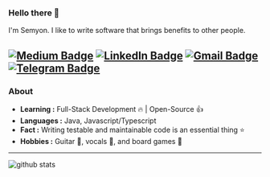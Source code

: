 ### Hello there 👋

I'm Semyon. I like to write software that brings benefits to other people.

[![Medium Badge](https://img.shields.io/badge/-Medium-white?style=flat-square&logo=Medium&logoColor=black&link=https://medium.com/@kirekov&color=black&labelColor=c4c4c4)](https://medium.com/@kirekov)
[![LinkedIn Badge](https://img.shields.io/badge/-LinkedIn-blue?style=flat-square&logo=Linkedin&logoColor=white&link=https://www.linkedin.com/in/semyon-kirekov-4570b818a/)](https://www.linkedin.com/in/semyon-kirekov-4570b818a/)
[![Gmail Badge](https://img.shields.io/badge/-kirekov@gmail.com-c14438?style=flat-square&logo=Gmail&logoColor=white&link=mailto:kirekov@gmail.com)](mailto:kirekov@gmail.com)
[![Telegram Badge](https://img.shields.io/badge/-Telegram-999797?style=flat-square&logo=Telegram&logoColor=black&link=https://t.me/kirekov&color=4095E6&labelColor=dae5f0)](https://t.me/kirekov)
---------------------------------------------------------------------------------------------------------------------------------------------------------------------------------
### About

-  **Learning :** Full-Stack Development :fire: | Open-Source :thumbsup:
-  **Languages :** Java, Javascript/Typescript
-  **Fact :** Writing testable and maintainable code is an essential thing :star: 
-  **Hobbies :** Guitar :guitar:, vocals :microphone:, and board games :green_book:
---------------------------------------------------------------------------------------------------------------------------------------------------------------------------------
![github stats](https://github-readme-stats.vercel.app/api?username=SimonHarmonicMinor&show_icons=true)

